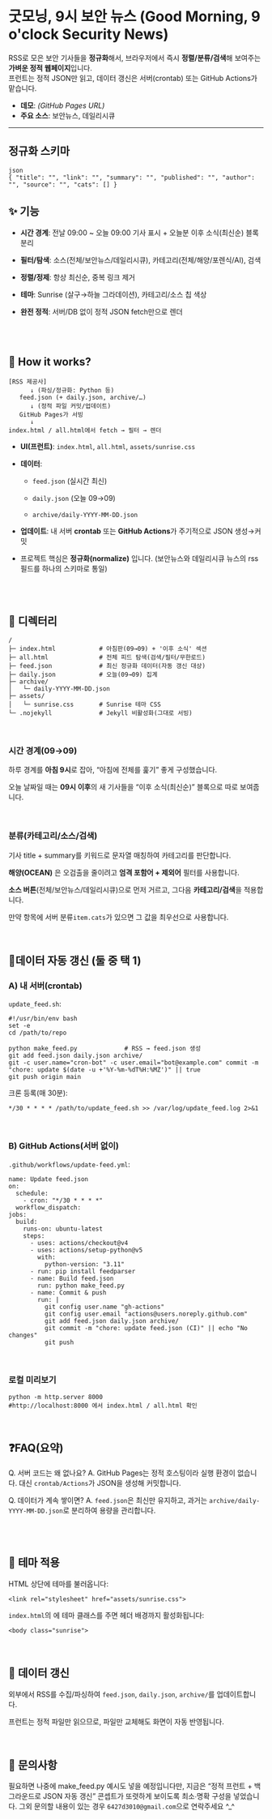 # 굿모닝, 9시 보안 뉴스 (Good Morning, 9 o'clock Security News)

RSS로 모은 보안 기사들을 **정규화**해서, 브라우저에서 즉시 **정렬/분류/검색**해 보여주는 **가벼운 정적 웹페이지**입니다.  
프런트는 정적 JSON만 읽고, 데이터 갱신은 서버(crontab) 또는 GitHub Actions가 맡습니다.

- **데모**: *(GitHub Pages URL)*  
- **주요 소스**: 보안뉴스, 데일리시큐

---

## 정규화 스키마
```
json
{ "title": "", "link": "", "summary": "", "published": "", "author": "", "source": "", "cats": [] }
```

## ✨ 기능  

- **시간 경계**: 전날 09:00 ~ 오늘 09:00 기사 표시 + 오늘분 이후 소식(최신순) 블록 분리

- **필터/탐색**: 소스(전체/보안뉴스/데일리시큐), 카테고리(전체/해양/포렌식/AI), 검색

- **정렬/정제**: 항상 최신순, 중복 링크 제거

- **테마**: Sunrise (살구→하늘 그라데이션), 카테고리/소스 칩 색상

- **완전 정적**: 서버/DB 없이 정적 JSON fetch만으로 렌더

<br><br>

## 🧠 How it works?
```
[RSS 제공사]
      ↓ (파싱/정규화: Python 등)
   feed.json (+ daily.json, archive/…)
      ↓ (정적 파일 커밋/업데이트)
   GitHub Pages가 서빙
      ↓
index.html / all.html에서 fetch → 필터 → 렌더
```

- **UI(프런트)**: `index.html`, `all.html`, `assets/sunrise.css`

- **데이터**:

    - `feed.json` (실시간 최신)

    - `daily.json` (오늘 09→09)

    - `archive/daily-YYYY-MM-DD.json`

- **업데이트**: 내 서버 **crontab** 또는 **GitHub Actions**가 주기적으로 JSON 생성→커밋

- 프로젝트 핵심은 **정규화(normalize)** 입니다.
(보안뉴스와 데일리시큐 뉴스의 rss 필드를 하나의 스키마로 통일)

<br><br>

## 📁 디렉터리
```
/
├─ index.html            # 아침판(09→09) + '이후 소식' 섹션
├─ all.html              # 전체 피드 탐색(검색/필터/무한로드)
├─ feed.json             # 최신 정규화 데이터(자동 갱신 대상)
├─ daily.json            # 오늘(09→09) 집계
├─ archive/
│   └─ daily-YYYY-MM-DD.json
├─ assets/
│   └─ sunrise.css       # Sunrise 테마 CSS
└─ .nojekyll             # Jekyll 비활성화(그대로 서빙)

```

<br>

### 시간 경계(09→09)

하루 경계를 **아침 9시**로 잡아, “아침에 전체를 훑기” 좋게 구성했습니다.

오늘 날짜일 때는 **09시 이후**의 새 기사들을 “이후 소식(최신순)” 블록으로 따로 보여줍니다.

<br>

### 분류(카테고리/소스/검색)

기사 title + summary를 키워드로 문자열 매칭하여 카테고리를 판단합니다.

**해양(OCEAN)** 은 오검출을 줄이려고 **엄격 포함어 + 제외어** 필터를 사용합니다.

**소스 버튼**(전체/보안뉴스/데일리시큐)으로 먼저 거르고, 그다음 **카테고리/검색**을 적용합니다.

만약 항목에 서버 분류`item.cats`가 있으면 그 값을 최우선으로 사용합니다.

<br>

## 🔄데이터 자동 갱신 (둘 중 택 1)

### A) 내 서버(crontab)
`update_feed.sh`:
```
#!/usr/bin/env bash
set -e
cd /path/to/repo

python make_feed.py             # RSS → feed.json 생성
git add feed.json daily.json archive/
git -c user.name="cron-bot" -c user.email="bot@example.com" commit -m "chore: update $(date -u +'%Y-%m-%dT%H:%MZ')" || true
git push origin main
```
크론 등록(매 30분):
```
*/30 * * * * /path/to/update_feed.sh >> /var/log/update_feed.log 2>&1
```

<br>

### B) GitHub Actions(서버 없이)
`.github/workflows/update-feed.yml`:
```
name: Update feed.json
on:
  schedule:
    - cron: "*/30 * * * *"
  workflow_dispatch:
jobs:
  build:
    runs-on: ubuntu-latest
    steps:
      - uses: actions/checkout@v4
      - uses: actions/setup-python@v5
        with:
          python-version: "3.11"
      - run: pip install feedparser
      - name: Build feed.json
        run: python make_feed.py
      - name: Commit & push
        run: |
          git config user.name "gh-actions"
          git config user.email "actions@users.noreply.github.com"
          git add feed.json daily.json archive/
          git commit -m "chore: update feed.json (CI)" || echo "No changes"
          git push
```

<br>

### 로컬 미리보기
```
python -m http.server 8000
#http://localhost:8000 에서 index.html / all.html 확인
```

<br>

## ❓FAQ(요약)

Q. 서버 코드는 왜 없나요?
A. GitHub Pages는 정적 호스팅이라 실행 환경이 없습니다. 대신 `crontab/Actions`가 JSON을 생성해 커밋합니다.

Q. 데이터가 계속 쌓이면?
A. `feed.json`은 최신만 유지하고, 과거는 `archive/daily-YYYY-MM-DD.json`로 분리하여 용량을 관리합니다.

<br><br>

## 🎨 테마 적용

HTML 상단에 테마를 불러옵니다:

`<link rel="stylesheet" href="assets/sunrise.css">`


`index.html`의 <body>에 테마 클래스를 주면 헤더 배경까지 활성화됩니다:

`<body class="sunrise">`

<br>

## 🔧 데이터 갱신

외부에서 RSS를 수집/파싱하여 `feed.json`, `daily.json`, `archive/`를 업데이트합니다.

프런트는 정적 파일만 읽으므로, 파일만 교체해도 화면이 자동 반영됩니다.

<br>

## 🤔 문의사항
필요하면 나중에 make_feed.py 예시도 넣을 예정입니다만, 지금은 “정적 프런트 + 백그라운드로 JSON 자동 갱신” 콘셉트가 또렷하게 보이도록 최소∙명확 구성을 넣었습니다.
그외 문의할 내용이 있는 경우 `6427d3010@gmail.com`으로 연락주세요 ^_^
